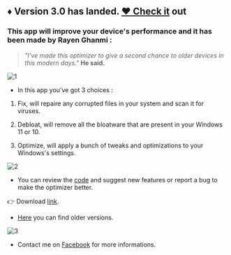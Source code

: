 ## ♦ Version 3.0 has landed. [♥ Check it](https://github.com/RayenGhanmi/Windows-Optimizer-By-RGH/releases/tag/RGH_Optimizer_3.0) out

### This app will improve your device's performance and it has been made by Rayen Ghanmi :

> _"I've made this optimizer to give a second chance to older devices in this modern days."_ **He said.**

![1](https://user-images.githubusercontent.com/108760398/197358843-6d95c425-119c-47e7-a071-00102f445b85.jpg)

* In this app you've got 3 choices :

1. Fix, will repaire any corrupted files in your system and scan it for viruses.

2. Debloat, will remove all the bloatware that are present in your Windows 11 or 10.

3. Optimize, will apply a bunch of tweaks and optimizations to your Windows's settings.

![2](https://user-images.githubusercontent.com/108760398/197358838-79251d76-b985-4850-92b5-c9343d0fad43.png)

* You can review the [code](https://github.com/RayenGhanmi/Windows-Optimizer-By-RGH/blob/main/optimizer.py) and suggest new features or report a bug to make the optimizer better.

👉 Download [link](https://github.com/RayenGhanmi/Windows-Optimizer-By-RGH/releases/tag/RGH_Optimizer_3.0).

* [Here](https://github.com/RayenGhanmi/Windows-Optimizer-By-RGH/releases) you can find older versions.

![3](https://user-images.githubusercontent.com/108760398/197358844-4e40ba96-25f0-47ba-a968-c85ca630f89b.jpg)

* Contact me on [Facebook](https://www.facebook.com/GhanmiRayen22) for more informations.
